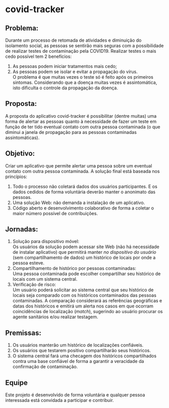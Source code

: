 # covid-tracker

## Problema:
Durante um processo de retomada de atividades e diminuição do isolamento social, as pessoas se sentirão mais seguras com a possibilidade de realizar testes de contaminação pela COVID19. Realizar testes o mais cedo possível tem 2 benefícios:    
1. As pessoas podem iniciar tratamentos mais cedo;    
2. As pessoas podem se isolar e evitar a propagação do vírus.   
O problema é que muitas vezes o teste só é feito após os primeiros sintomas. Considerando que a doença muitas vezes é assintomática, isto dificulta o controle da propagação da doença.    
## Proposta:   
A proposta do aplicativo covid-tracker é possibilitar (dentre muitas) uma forma de alertar as pessoas quanto à necessidade de fazer um teste em função de ter tido eventual contato com outra pessoa contaminada (o que diminui a janela de propagação para as pessoas contaminadas assintomáticas).
## Objetivo:   
Criar um aplicativo que permite alertar uma pessoa sobre um eventual contato com outra pessoa contaminada. A solução final está baseada nos princípios:
1. Todo o processo não coletará dados dos usuários participantes. E os dados cedidos de forma voluntária deverão manter o anonimato das pessoas.
2. Uma solução Web: não demanda a instalação de um aplicativo.
3. Código aberto e desenvolvimento colaborativo de forma a coletar o maior número possível de contribuições.
## Jornadas:   
1. Solução para dispositivo móvel:   
Os usuários da solução podem acessar site Web (não há necessidade de instalar aplicativo) que permitirá manter *no dispositivo do usuário* (sem compartilhamento de dados) um histórico de locais por onde a pessoa esteve.   
2. Compartilhamento de histórico por pessoas contaminadas:   
Uma pessoa contaminada pode escolher compartilhar seu histórico de locais com um sistema central.    
3. Verificação de risco:    
Um usuário poderá solicitar ao sistema central que seu histórico de locais seja comparado com os históricos contaminados das pessoas contaminadas. A comparação considerará as referências geográficas e datas dos históricos e emitirá um alerta nos casos em que ocorram coincidências de localização (*match*), sugerindo ao usuário procurar os agente sanitários e/ou realizar testagem.    
## Premissas:   
1. Os usuários manterão um histórico de localizações confiáveis.    
2. Os usuários que testarem positivo compartilharão seus históricos.   
3. O sistema central fará uma checagem dos históricos compartilhados contra uma base confiável de forma a garantir a veracidade da confirmação de contaminação.   
## Equipe   
Este projeto é desenvolvido de forma voluntária e qualquer pessoa interessada está convidada a participar e contribuir.   


